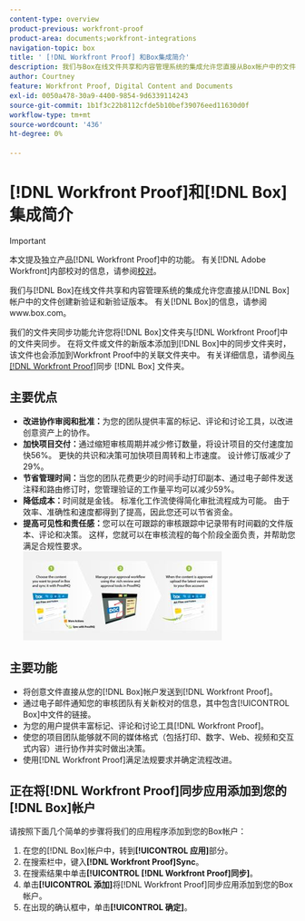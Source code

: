 ```yaml
---
content-type: overview
product-previous: workfront-proof
product-area: documents;workfront-integrations
navigation-topic: box
title: ' [!DNL Workfront Proof] 和Box集成简介'
description: 我们与Box在线文件共享和内容管理系统的集成允许您直接从Box帐户中的文件创建新验证和新验证版本。 有关Box的信息，请参阅www.box.com。
author: Courtney
feature: Workfront Proof, Digital Content and Documents
exl-id: 0050a478-30a9-4400-9854-9d6339114243
source-git-commit: 1b1f3c22b8112cfde5b10bef39076eed11630d0f
workflow-type: tm+mt
source-wordcount: '436'
ht-degree: 0%

---
```


# [!DNL Workfront Proof]和[!DNL Box]集成简介

>[!IMPORTANT]
>
>本文提及独立产品[!DNL Workfront Proof]中的功能。 有关[!DNL Adobe Workfront]内部校对的信息，请参阅[校对](../../../review-and-approve-work/proofing/proofing.md)。

我们与[!DNL Box]在线文件共享和内容管理系统的集成允许您直接从[!DNL Box]帐户中的文件创建新验证和新验证版本。 有关[!DNL Box]的信息，请参阅www.box.com。

我们的文件夹同步功能允许您将[!DNL Box]文件夹与[!DNL Workfront Proof]中的文件夹同步。 在将文件或文件的新版本添加到[!DNL Box]中的同步文件夹时，该文件也会添加到Workfront Proof中的关联文件夹中。 有关详细信息，请参阅[与 [!DNL Workfront Proof]](../../../workfront-proof/wp-integrations/box/sycn-box-folder.md)同步 [!DNL Box] 文件夹。

## 主要优点

* **改进协作审阅和批准：**&#x200B;为您的团队提供丰富的标记、评论和讨论工具，以改进创意资产上的协作。
* **加快项目交付：**&#x200B;通过缩短审核周期并减少修订数量，将设计项目的交付速度加快56%。 更快的共识和决策可加快项目周转和上市速度。 设计修订版减少了29%。
* **节省管理时间：**&#x200B;当您的团队花费更少的时间手动打印副本、通过电子邮件发送注释和路由修订时，您管理验证的工作量平均可以减少59%。
* **降低成本：**&#x200B;时间就是金钱。 标准化工作流使得简化审批流程成为可能。 由于效率、准确性和速度都得到了提高，因此您还可以节省资金。
* **提高可见性和责任感：**&#x200B;您可以在可跟踪的审核跟踪中记录带有时间戳的文件版本、评论和决策。 这样，您就可以在审核流程的每个阶段全面负责，并帮助您满足合规性要求。\
   ![Box_and_ProofHQ_integration.jpg](assets/box-and-proofhq-integration-350x157.jpg)

## 主要功能

* 将创意文件直接从您的[!DNL Box]帐户发送到[!DNL Workfront Proof]。
* 通过电子邮件通知您的审核团队有关新校对的信息，其中包含[!UICONTROL Box]中文件的链接。
* 为您的用户提供丰富标记、评论和讨论工具[!DNL Workfront Proof]。
* 使您的项目团队能够就不同的媒体格式（包括打印、数字、Web、视频和交互式内容）进行协作并实时做出决策。
* 使用[!DNL Workfront Proof]满足法规要求并确定流程改进。

## 正在将[!DNL Workfront Proof]同步应用添加到您的[!DNL Box]帐户

请按照下面几个简单的步骤将我们的应用程序添加到您的Box帐户：

1. 在您的[!DNL Box]帐户中，转到&#x200B;**[!UICONTROL 应用]**&#x200B;部分。
1. 在搜索栏中，键入&#x200B;**[!DNL Workfront Proof]Sync**。
1. 在搜索结果中单击&#x200B;**[!UICONTROL [!DNL Workfront Proof]同步]**。
1. 单击&#x200B;**[!UICONTROL 添加]**&#x200B;将[!DNL Workfront Proof]同步应用添加到您的Box帐户。
1. 在出现的确认框中，单击&#x200B;**[!UICONTROL 确定]**。


